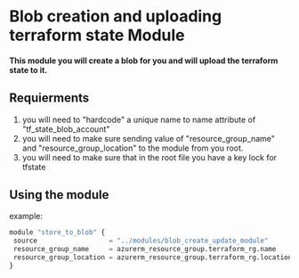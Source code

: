 # Blob creation and uploading terraform state Module

#### This module you will create a blob for you and will upload the terraform state to it.


## Requierments

1) you will need to "hardcode" a unique name to name attribute of "tf_state_blob_account"
2) you will need to make sure sending value of "resource_group_name" and "resource_group_location" to the module from you root.
3) you will need to make sure that in the root file you have a key lock for tfstate
 ## Using the module
 example:
 ```python
 module "store_to_blob" {
  source                  = "../modules/blob_create_update_module"
  resource_group_name     = azurerm_resource_group.terraform_rg.name
  resource_group_location = azurerm_resource_group.terraform_rg.location
}
```
